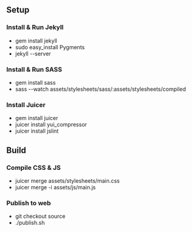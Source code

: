 ## Setup

### Install & Run Jekyll
- gem install jekyll
- sudo easy_install Pygments
- jekyll --server

### Install & Run SASS
- gem install sass
- sass --watch assets/stylesheets/sass/:assets/stylesheets/compiled

### Install Juicer
- gem install juicer
- juicer install yui_compressor
- juicer install jslint

## Build

### Compile CSS & JS
- juicer merge assets/stylesheets/main.css
- juicer merge -i assets/js/main.js

### Publish to web
- git checkout source
- ./publish.sh
